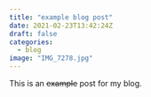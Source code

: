 ```yaml
---
title: "example blog post"
date: 2021-02-23T13:42:24Z
draft: false
categories:
  - blog
image: "IMG_7278.jpg"
---
```


This is an ~~example~~ post for my blog.